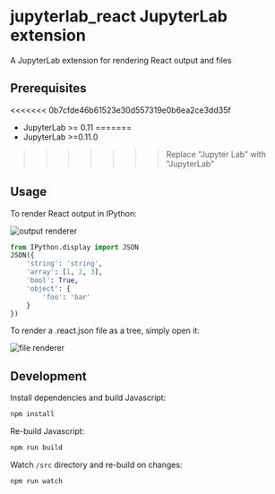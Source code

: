 # jupyterlab_react JupyterLab extension

A JupyterLab extension for rendering React output and files

## Prerequisites

<<<<<<< 0b7cfde46b61523e30d557319e0b6ea2ce3dd35f
* JupyterLab >= 0.11
=======
* JupyterLab >=0.11.0
>>>>>>> Replace "Jupyter Lab" with "JupyterLab"

## Usage

To render React output in IPython:

![output renderer](http://g.recordit.co/QAsC7YULcY.gif)

```python
from IPython.display import JSON
JSON({
    'string': 'string',
    'array': [1, 2, 3],
    'bool': True,
    'object': {
        'foo': 'bar'
    }
})
```

To render a .react.json file as a tree, simply open it:

![file renderer](http://g.recordit.co/cbf0xnQHKn.gif)

## Development

Install dependencies and build Javascript:

```bash
npm install
```

Re-build Javascript:

```bash
npm run build
```

Watch `/src` directory and re-build on changes:

```bash
npm run watch
```

